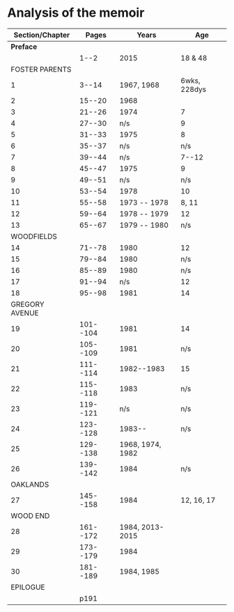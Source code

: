 # Analysis of the memoir


|	Section/Chapter	|	Pages	|	Years	|	Age	|
|	------	|	------	|	------	|	------	|
|	**Preface**	|		|		|		|
|		|	1--2	|	2015	|	18 & 48	|
|	FOSTER PARENTS	|		|		|		|
|	1	|	3--14	|	1967, 1968	|	6wks, 228dys	|
|	2	|	15--20	|	1968	|		|
|	3	|	21--26	|	1974	|	7	|
|	4	|	27--30	|	n/s	|	9	|
|	5	|	31--33	|	1975	|	8	|
|	6	|	35--37	|	n/s	|	n/s	|
|	7	|	39--44	|	n/s	|	7--12	|
|	8	|	45--47	|	1975	|	9	|
|	9	|	49--51	|	n/s	|	n/s	|
|	10	|	53--54	|	1978	|	10	|
|	11	|	55--58	|	1973 -- 1978	|	8, 11	|
|	12	|	59--64	|	1978 -- 1979	|	12	|
|	13	|	65--67	|	1979 -- 1980	|	n/s	|
|	WOODFIELDS	|		|		|		|
|	14	|	71--78	|	1980	|	12	|
|	15	|	79--84	|	1980	|	n/s	|
|	16	|	85--89	|	1980	|	n/s	|
|	17	|	91--94	|	n/s	|	12	|
|	18	|	95--98	|	1981	|	14	|
|	GREGORY AVENUE	|		|		|		|
|	19	|	101--104	|	1981	|	14	|
|	20	|	105--109	|	1981	|	n/s	|
|	21	|	111--114	|	1982--1983	|	15	|
|	22	|	115--118	|	1983	|	n/s	|
|	23	|	119--121	|	n/s	|	n/s	|
|	24	|	123--128	|	1983--	|	n/s	|
|	25	|	129--138	|	1968, 1974, 1982	|		|
|	26	|	139--142	|	1984	|	n/s	|
|	OAKLANDS	|		|		|		|
|	27	|	145--158	|	1984	|	12, 16, 17	|
|	WOOD END	|		|		|		|
|	28	|	161--172	|	1984, 2013-2015	|		|
|	29	|	173--179	|	1984	|		|
|	30	|	181--189	|	1984, 1985	|		|
|	EPILOGUE	|		|		|		|
|		|	p191	|		|		|
